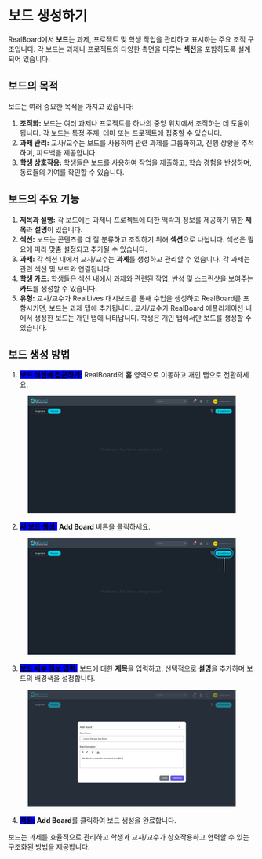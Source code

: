 # 보드 생성하기

RealBoard에서 **보드**는 과제, 프로젝트 및 학생 작업을 관리하고 표시하는 주요 조직 구조입니다. 각 보드는 과제나 프로젝트의 다양한 측면을 다루는 **섹션**을 포함하도록 설계되어 있습니다.

## 보드의 목적

보드는 여러 중요한 목적을 가지고 있습니다:

1. **조직화:** 보드는 여러 과제나 프로젝트를 하나의 중앙 위치에서 조직하는 데 도움이 됩니다. 각 보드는 특정 주제, 테마 또는 프로젝트에 집중할 수 있습니다.
2. **과제 관리:** 교사/교수는 보드를 사용하여 관련 과제를 그룹화하고, 진행 상황을 추적하며, 피드백을 제공합니다.
3. **학생 상호작용:** 학생들은 보드를 사용하여 작업을 제출하고, 학습 경험을 반성하며, 동료들의 기여를 확인할 수 있습니다.

## 보드의 주요 기능

1. **제목과 설명:** 각 보드에는 과제나 프로젝트에 대한 맥락과 정보를 제공하기 위한 **제목**과 **설명**이 있습니다.
2. **섹션:** 보드는 콘텐츠를 더 잘 분류하고 조직하기 위해 **섹션**으로 나뉩니다. 섹션은 필요에 따라 맞춤 설정되고 추가될 수 있습니다.
3. **과제:** 각 섹션 내에서 교사/교수는 **과제**를 생성하고 관리할 수 있습니다. 각 과제는 관련 섹션 및 보드와 연결됩니다.
4. **학생 카드:** 학생들은 섹션 내에서 과제와 관련된 작업, 반성 및 스크린샷을 보여주는 **카드**를 생성할 수 있습니다.
5. **유형:** 교사/교수가 RealLives 대시보드를 통해 수업을 생성하고 RealBoard를 포함시키면, 보드는 과제 탭에 추가됩니다. 교사/교수가 RealBoard 애플리케이션 내에서 생성한 보드는 개인 탭에 나타납니다. 학생은 개인 탭에서만 보드를 생성할 수 있습니다.

## 보드 생성 방법

1. <mark style="background-color:blue;">**보드 섹션에 접근하기:**</mark> RealBoard의 **홈** 영역으로 이동하고 개인 탭으로 전환하세요.

<figure><img src="../.gitbook/assets/Screenshot 2024-09-05 170522.png" alt=""><figcaption></figcaption></figure>

2. <mark style="background-color:blue;">**새 보드 생성:**</mark> **Add Board** 버튼을 클릭하세요.

<figure><img src="../.gitbook/assets/Untitled design (7).png" alt=""><figcaption></figcaption></figure>

3. <mark style="background-color:blue;">**보드 세부 정보 입력:**</mark> 보드에 대한 **제목**을 입력하고, 선택적으로 **설명**을 추가하며 보드의 배경색을 설정합니다.

<figure><img src="../.gitbook/assets/Screenshot 2024-09-05 170953.png" alt=""><figcaption></figcaption></figure>

4. <mark style="background-color:blue;">**저장:**</mark> **Add Board**를 클릭하여 보드 생성을 완료합니다.

보드는 과제를 효율적으로 관리하고 학생과 교사/교수가 상호작용하고 협력할 수 있는 구조화된 방법을 제공합니다.
